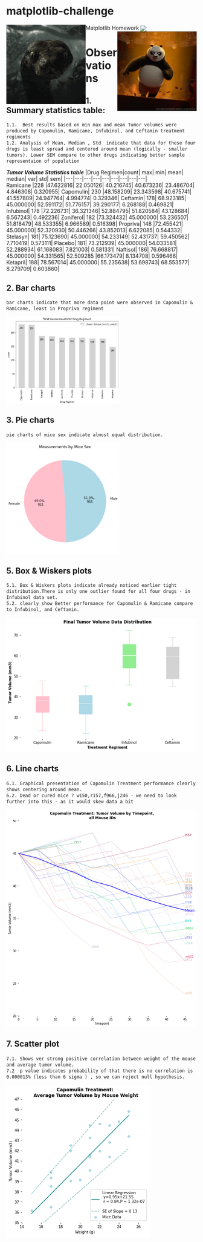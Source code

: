 # matplotlib-challenge
Matplotlib Homework
  <img src="/Images/anaconda.gif" align="left" width="210"/>
  <img src="/Images/panda.gif" align="right" width="210"/>
  <img src="/Images/Laboratory.png" align="center" height="210"/>

# Observations
## 1. Summary statistics table:

    1.1.  Best results based on min max and mean Tumor volumes were produced by Capomulin, Ramicane, Infubinol, and Ceftamin treatment regiments
    1.2. Analysis of Mean, Median , Std  indicate that data for these four drugs is least spread and centered around mean (logically - smaller tumors). Lower SEM compare to other drugs indicating better sample representaion of population
    
   **_Tumor Volume Statistics table_**
|Drug Regimen|count|	max|	min|	mean|	median|	var|	std|	sem|
|---|---|---|---|---|---|---|---|---|						
Ramicane	|228	|47.622816|	22.050126|	40.216745|	40.673236|	23.486704|	4.846308|	0.320955|
Capomulin|	230	|48.158209|	23.343598|	40.675741|	41.557809|	24.947764|	4.994774|	0.329346|
Ceftamin|	178|	68.923185|	45.000000|	52.591172|	51.776157|	39.290177|	6.268188|	0.469821|
Infubinol|	178	|72.226731|	36.321346|	52.884795|	51.820584|	43.128684|	6.567243|	0.492236|
Zoniferol|	182	|73.324432|	45.000000|	53.236507|	51.818479|	48.533355|	6.966589|	0.516398|
Propriva|	148	|72.455421|	45.000000|	52.320930|	50.446266|	43.852013|	6.622085|	0.544332|
Stelasyn|	181|	75.123690|	45.000000|	54.233149|	52.431737|	59.450562|	7.710419|	0.573111|
Placebo|	181|	73.212939|	45.000000|	54.033581|	52.288934|	61.168083|	7.821003|	0.581331|
Naftisol|	186|	76.668817|	45.000000|	54.331565|	52.509285	|66.173479|	8.134708|	0.596466|
Ketapril|	188|	78.567014|	45.000000|	55.235638|	53.698743|	68.553577|	8.279709|	0.603860|

## 2. Bar charts 
    bar charts indicate that more data point were observed in Capomulin & Ramicane, least in Propriva regiment
 <img src="Images/barchart.png" align="center" width="300"/>

## 3. Pie charts 
    pie charts of mice sex indicate almost equal distribution.
 <img src="Images/piechart.png" align="center" width="300"/>
 
## 5. Box & Wiskers plots 
    5.1. Box & Wiskers plots indicate already noticed earlier tight distribution.There is only one outlier found for all four drugs - in Infubinol data set. 
    5.2. clearly show Better performance for Capomulin & Ramicane compare to Infubinol, and Ceftamin.
   ![box chart](Images\boxchart.png "spread ")
## 6. Line charts
    6.1. Graphical presentation of Capomulin Treatment performance clearly shows centering around mean.
    6.2. Dead or cured mice ? w150,r157,f966,j246 - we need to look further into this - as it would skew data a bit
   ![line chart](Images\linechart.png "tumors ")
## 7. Scatter plot
    7.1. Shows ver strong positive correlation between weight of the mouse and average tumor volume.
    7.2  p value indicates probability of that there is no correlation is 0.000013% (less than 6 sigma ) , so we can reject null hypothesis.
   ![scatter chart](Images\scatterchart.png "weight ")
